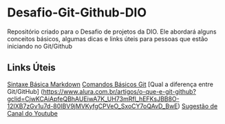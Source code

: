 # Desafio-Git-Github-DIO
Repositório criado para o Desafio de projetos da DIO. Ele abordará alguns conceitos básicos, algumas dicas e links úteis para pessoas que estão iniciando no Git/Github


## Links Úteis
[Sintaxe Básica Markdown](https://www.markdownguide.org/basic-syntax/)
[Comandos Básicos Git](https://www.hostinger.com.br/tutoriais/comandos-basicos-de-git?ppc_campaign=google_performance_max&gclid=CjwKCAiApfeQBhAUEiwA7K_UH0a-AskAuLipZQqeAkr2oC2qaE4R8iQ3xgK9zqt1n6BTrUvQQSSu_RoCE98QAvD_BwE)
[Qual a diferença entre Git/GitHub] (https://www.alura.com.br/artigos/o-que-e-git-github?gclid=CjwKCAiApfeQBhAUEiwA7K_UH73mRfl_hEFKsJBB8O-12IXB7zGv1u7d-80IBV9jMVKyfgCPVeO_SxoCY7oQAvD_BwE)
[Sugestão de Canal do Youtube](https://www.youtube.com/c/DigitalInnovationOne)
